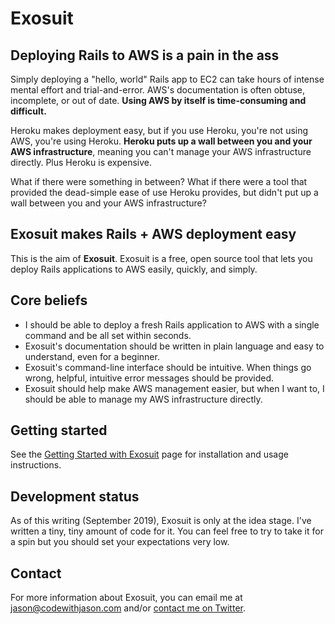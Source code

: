 # Exosuit

## Deploying Rails to AWS is a pain in the ass

Simply deploying a "hello, world" Rails app to EC2 can take hours of intense mental effort and trial-and-error. AWS's documentation is often obtuse, incomplete, or out of date. **Using AWS by itself is time-consuming and difficult.**

Heroku makes deployment easy, but if you use Heroku, you're not using AWS, you're using Heroku. **Heroku puts up a wall between you and your AWS infrastructure**, meaning you can't manage your AWS infrastructure directly. Plus Heroku is expensive.

What if there were something in between? What if there were a tool that provided the dead-simple ease of use Heroku provides, but didn't put up a wall between you and your AWS infrastructure?

## Exosuit makes Rails + AWS deployment easy

This is the aim of **Exosuit**. Exosuit is a free, open source tool that lets you deploy Rails applications to AWS easily, quickly, and simply.

## Core beliefs

- I should be able to deploy a fresh Rails application to AWS with a single command and be all set within seconds.
- Exosuit's documentation should be written in plain language and easy to understand, even for a beginner.
- Exosuit's command-line interface should be intuitive. When things go wrong, helpful, intuitive error messages should be provided.
- Exosuit should help make AWS management easier, but when I want to, I should be able to manage my AWS infrastructure directly.

## Getting started

See the [Getting Started with Exosuit](https://docs.exosuit.io/getting-started.html) page for installation and usage instructions.

## Development status

As of this writing (September 2019), Exosuit is only at the idea stage. I've written a tiny, tiny amount of code for it. You can feel free to try to take it for a spin but you should set your expectations very low.

## Contact

For more information about Exosuit, you can email me at jason@codewithjason.com and/or [contact me on Twitter](https://twitter.com/JasonSwett).
